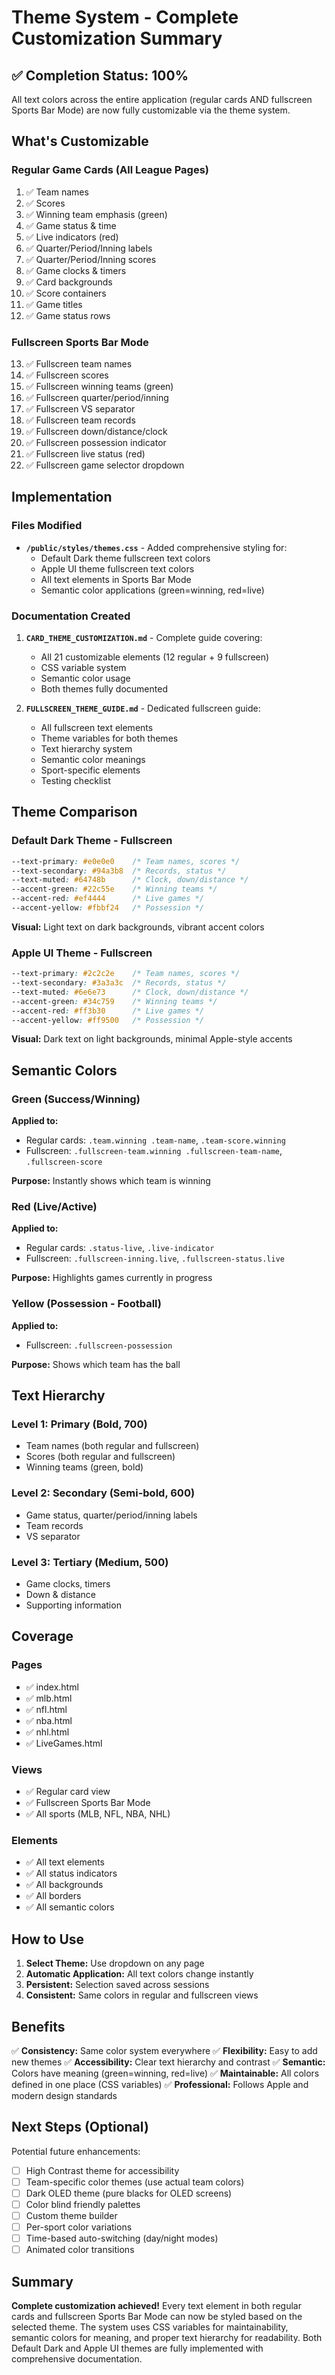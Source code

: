 # Theme System - Complete Customization Summary

## ✅ Completion Status: 100%

All text colors across the entire application (regular cards AND fullscreen Sports Bar Mode) are now fully customizable via the theme system.

## What's Customizable

### Regular Game Cards (All League Pages)
1. ✅ Team names
2. ✅ Scores
3. ✅ Winning team emphasis (green)
4. ✅ Game status & time
5. ✅ Live indicators (red)
6. ✅ Quarter/Period/Inning labels
7. ✅ Quarter/Period/Inning scores
8. ✅ Game clocks & timers
9. ✅ Card backgrounds
10. ✅ Score containers
11. ✅ Game titles
12. ✅ Game status rows

### Fullscreen Sports Bar Mode
13. ✅ Fullscreen team names
14. ✅ Fullscreen scores
15. ✅ Fullscreen winning teams (green)
16. ✅ Fullscreen quarter/period/inning
17. ✅ Fullscreen VS separator
18. ✅ Fullscreen team records
19. ✅ Fullscreen down/distance/clock
20. ✅ Fullscreen possession indicator
21. ✅ Fullscreen live status (red)
22. ✅ Fullscreen game selector dropdown

## Implementation

### Files Modified
- **`/public/styles/themes.css`** - Added comprehensive styling for:
  - Default Dark theme fullscreen text colors
  - Apple UI theme fullscreen text colors
  - All text elements in Sports Bar Mode
  - Semantic color applications (green=winning, red=live)

### Documentation Created
1. **`CARD_THEME_CUSTOMIZATION.md`** - Complete guide covering:
   - All 21 customizable elements (12 regular + 9 fullscreen)
   - CSS variable system
   - Semantic color usage
   - Both themes fully documented

2. **`FULLSCREEN_THEME_GUIDE.md`** - Dedicated fullscreen guide:
   - All fullscreen text elements
   - Theme variables for both themes
   - Text hierarchy system
   - Semantic color meanings
   - Sport-specific elements
   - Testing checklist

## Theme Comparison

### Default Dark Theme - Fullscreen
```css
--text-primary: #e0e0e0    /* Team names, scores */
--text-secondary: #94a3b8  /* Records, status */
--text-muted: #64748b      /* Clock, down/distance */
--accent-green: #22c55e    /* Winning teams */
--accent-red: #ef4444      /* Live games */
--accent-yellow: #fbbf24   /* Possession */
```

**Visual:** Light text on dark backgrounds, vibrant accent colors

### Apple UI Theme - Fullscreen
```css
--text-primary: #2c2c2e    /* Team names, scores */
--text-secondary: #3a3a3c  /* Records, status */
--text-muted: #6e6e73      /* Clock, down/distance */
--accent-green: #34c759    /* Winning teams */
--accent-red: #ff3b30      /* Live games */
--accent-yellow: #ff9500   /* Possession */
```

**Visual:** Dark text on light backgrounds, minimal Apple-style accents

## Semantic Colors

### Green (Success/Winning)
**Applied to:**
- Regular cards: `.team.winning .team-name`, `.team-score.winning`
- Fullscreen: `.fullscreen-team.winning .fullscreen-team-name`, `.fullscreen-score`

**Purpose:** Instantly shows which team is winning

### Red (Live/Active)
**Applied to:**
- Regular cards: `.status-live`, `.live-indicator`
- Fullscreen: `.fullscreen-inning.live`, `.fullscreen-status.live`

**Purpose:** Highlights games currently in progress

### Yellow (Possession - Football)
**Applied to:**
- Fullscreen: `.fullscreen-possession`

**Purpose:** Shows which team has the ball

## Text Hierarchy

### Level 1: Primary (Bold, 700)
- Team names (both regular and fullscreen)
- Scores (both regular and fullscreen)
- Winning teams (green, bold)

### Level 2: Secondary (Semi-bold, 600)
- Game status, quarter/period/inning labels
- Team records
- VS separator

### Level 3: Tertiary (Medium, 500)
- Game clocks, timers
- Down & distance
- Supporting information

## Coverage

### Pages
- ✅ index.html
- ✅ mlb.html
- ✅ nfl.html
- ✅ nba.html
- ✅ nhl.html
- ✅ LiveGames.html

### Views
- ✅ Regular card view
- ✅ Fullscreen Sports Bar Mode
- ✅ All sports (MLB, NFL, NBA, NHL)

### Elements
- ✅ All text elements
- ✅ All status indicators
- ✅ All backgrounds
- ✅ All borders
- ✅ All semantic colors

## How to Use

1. **Select Theme:** Use dropdown on any page
2. **Automatic Application:** All text colors change instantly
3. **Persistent:** Selection saved across sessions
4. **Consistent:** Same colors in regular and fullscreen views

## Benefits

✅ **Consistency:** Same color system everywhere
✅ **Flexibility:** Easy to add new themes
✅ **Accessibility:** Clear text hierarchy and contrast
✅ **Semantic:** Colors have meaning (green=winning, red=live)
✅ **Maintainable:** All colors defined in one place (CSS variables)
✅ **Professional:** Follows Apple and modern design standards

## Next Steps (Optional)

Potential future enhancements:
- [ ] High Contrast theme for accessibility
- [ ] Team-specific color themes (use actual team colors)
- [ ] Dark OLED theme (pure blacks for OLED screens)
- [ ] Color blind friendly palettes
- [ ] Custom theme builder
- [ ] Per-sport color variations
- [ ] Time-based auto-switching (day/night modes)
- [ ] Animated color transitions

## Summary

**Complete customization achieved!** Every text element in both regular cards and fullscreen Sports Bar Mode can now be styled based on the selected theme. The system uses CSS variables for maintainability, semantic colors for meaning, and proper text hierarchy for readability. Both Default Dark and Apple UI themes are fully implemented with comprehensive documentation.
